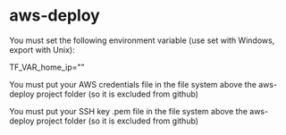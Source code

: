 # aws-deploy

You must set the following environment variable (use set with Windows, export with Unix):

TF_VAR_home_ip="<your IP address>"

You must put your AWS credentials file in the file system above the aws-deploy project folder (so it is excluded from github)

You must put your SSH key .pem file in the file system above the aws-deploy project folder (so it is excluded from github)
